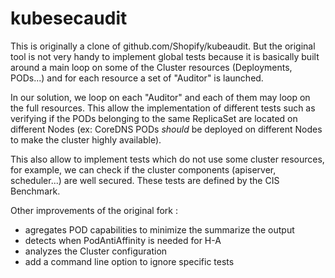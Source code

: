 # kubesecaudit

This is originally a clone of github.com/Shopify/kubeaudit.
But the original tool is not very handy to implement global tests because
it is basically built around a main loop on some of the Cluster resources (Deployments, PODs...)
and for each resource a set of "Auditor" is launched.

In our solution, we loop on each "Auditor" and each of them may loop on the full resources.
This allow the implementation of different tests such as verifying if the PODs belonging
to the same ReplicaSet are located on different Nodes (ex: CoreDNS PODs *should* be deployed
on different Nodes to make the cluster highly available).

This also allow to implement tests which do not use some cluster resources, for example, 
we can check if the cluster components (apiserver, scheduler...) are well secured.
These tests are defined by the CIS Benchmark.

Other improvements of the original fork :
- agregates POD capabilities to minimize the summarize the output
- detects when PodAntiAffinity is needed for H-A
- analyzes the Cluster configuration
- add a command line option to ignore specific tests

